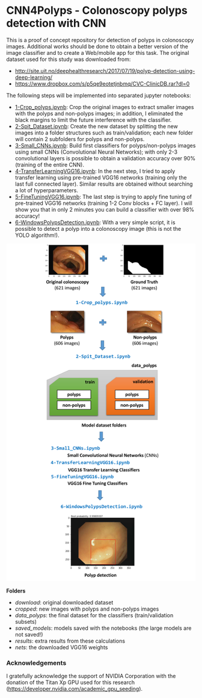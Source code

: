 # CNN4Polyps - Colonoscopy polyps detection with CNN

This is a proof of concept repository for detection of polyps in colonoscopy images. Additional works should be done to obtain a better version of the image classifier and to create a Web/mobile app for this task.
The original dataset used for this study was downloaded from:
* http://site.uit.no/deephealthresearch/2017/07/19/polyp-detection-using-deep-learning/
* https://www.dropbox.com/s/p5qe9eotetjnbmq/CVC-ClinicDB.rar?dl=0

The following steps will be implemented into separated jupyter notebooks:
* [1-Crop_polyps.ipynb](1-Crop_polyps.ipynb): Crop the original images to extract smaller images with the polyps and non-polyps images; in addition, I eliminated the black margins to limit the future interference with the classifier.
* [2-Spit_Dataset.ipynb](2-Spit_Dataset.ipynb): Create the new dataset  by splitting the new images into a folder structures such as train/validation; each new folder will contain 2 subfolders for polyps and non-polyps.
* [3-Small_CNNs.ipynb](3-Small_CNNs.ipynb): Build first classifiers for polyps/non-polyps images using small CNNs (Convolutional Neural Networks); with only 2-3 convolutional layers is possible to obtain a validation accuracy over 90% (training of the entire CNN).
* [4-TransferLearningVGG16.ipynb](4-TransferLearningVGG16.ipynb): In the next step, I tried to apply transfer learning using pre-trained VGG16 networks (training only the last full connected layer). Similar results are obtained without searching a lot of hyperparameters.
* [5-FineTuningVGG16.ipynb](5-FineTuningVGG16.ipynb): The last step is trying to apply fine tuning of pre-trained VGG16 networks (training 1-2 Conv blocks + FC layer). I will show you that in only 2 minutes you can build a classifier with over 98% accuracy!
* [6-WindowsPolypsDetection.ipynb](6-WindowsPolypsDetection.ipynb): With a very simple script, it is possible to detect a polyp into a colonoscopy image (this is not the YOLO algorithm!).

![CNN4Polyps Flow](results/CNN4Polyps_flow.png)

**Folders**
* *download*: original downloaded dataset
* *cropped*: new images with polyps and non-polyps images
* *data_polyps*: the final dataset for the classifiers (train/validation subsets)
* *saved_models*: models saved with the notebooks (the large models are not saved!)
* *results*: extra results from these calculations
* *nets*: the downloaded VGG16 weights

### Acknowledgements
I gratefully acknowledge the support of NVIDIA Corporation with the donation of the Titan Xp GPU used for this research (https://developer.nvidia.com/academic_gpu_seeding).
